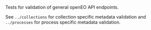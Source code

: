 Tests for validation of general openEO API endpoints.

See `../collections` for collection specific metadata validation
and `../processes` for process specific metadata validation.
